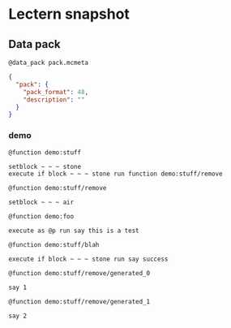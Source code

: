 # Lectern snapshot

## Data pack

`@data_pack pack.mcmeta`

```json
{
  "pack": {
    "pack_format": 48,
    "description": ""
  }
}
```

### demo

`@function demo:stuff`

```mcfunction
setblock ~ ~ ~ stone
execute if block ~ ~ ~ stone run function demo:stuff/remove
```

`@function demo:stuff/remove`

```mcfunction
setblock ~ ~ ~ air
```

`@function demo:foo`

```mcfunction
execute as @p run say this is a test
```

`@function demo:stuff/blah`

```mcfunction
execute if block ~ ~ ~ stone run say success
```

`@function demo:stuff/remove/generated_0`

```mcfunction
say 1
```

`@function demo:stuff/remove/generated_1`

```mcfunction
say 2
```
